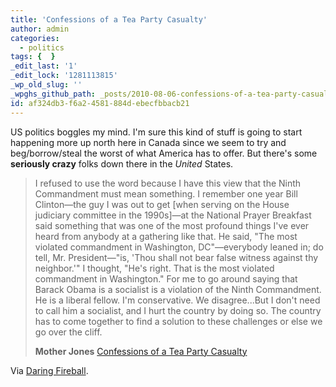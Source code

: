 ```yaml
---
title: 'Confessions of a Tea Party Casualty'
author: admin
categories:
  - politics
tags: {  }
_edit_last: '1'
_edit_lock: '1281113815'
_wp_old_slug: ''
_wpghs_github_path: _posts/2010-08-06-confessions-of-a-tea-party-casualty.md
id: af324db3-f6a2-4581-884d-ebecfbbacb21
---
```

<p>US politics boggles my mind.  I'm sure this kind of stuff is going to start happening more up north here in Canada since we seem to try and beg/borrow/steal the worst of what America has to offer.  But there's some <strong>seriously crazy</strong> folks down there in the <em>United</em> States.</p>
<blockquote><p>I refused to use the word because I have this view that the Ninth Commandment must mean something. I remember one year Bill Clinton—the guy I was out to get [when serving on the House judiciary committee in the 1990s]—at the National Prayer Breakfast said something that was one of the most profound things I've ever heard from anybody at a gathering like that. He said, "The most violated commandment in Washington, DC"—everybody leaned in; do tell, Mr. President—"is, 'Thou shall not bear false witness against thy neighbor.'" I thought, "He's right. That is the most violated commandment in Washington." For me to go around saying that Barack Obama is a socialist is a violation of the Ninth Commandment. He is a liberal fellow. I'm conservative. We disagree...But I don't need to call him a socialist, and I hurt the country by doing so. The country has to come together to find a solution to these challenges or else we go over the cliff.</p>
<p><strong>Mother Jones</strong> <a href="http://motherjones.com/politics/2010/08/bob-inglis-tea-party-casualty">Confessions of a Tea Party Casualty</a></p></blockquote>
<p>Via <a href="http://motherjones.com/politics/2010/08/bob-inglis-tea-party-casualty">Daring Fireball</a>.</p>
